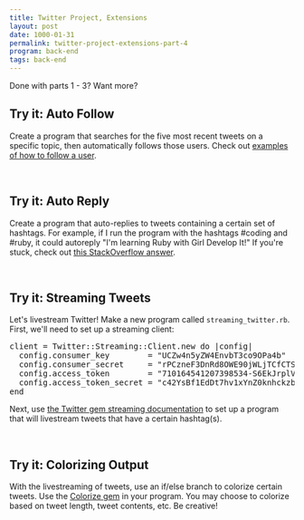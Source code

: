 ```yaml
---
title: Twitter Project, Extensions
layout: post
date: 1000-01-31
permalink: twitter-project-extensions-part-4
program: back-end
tags: back-end
---
```


Done with parts 1 - 3? Want more?

<div class="try-it">
<h2>Try it: Auto Follow</h2>

<p>
  Create a program that searches for the five most recent tweets on a specific topic, then automatically follows those users. Check out <a href="https://github.com/sferik/twitter#usage-examples
">examples of how to follow a user</a>.
</p>
</div>

<br>

<div class="try-it">
<h2>Try it: Auto Reply</h2>

<p>
  Create a program that auto-replies to tweets containing a certain set of hashtags. For example, if I run the program with the hashtags #coding and #ruby, it could autoreply "I'm learning Ruby with Girl Develop It!" If you're stuck, check out <a href="http://stackoverflow.com/questions/28649582/how-to-reply-a-tweet-using-the-twitter-gem">this StackOverflow answer</a>.
</p>
</div>

<br>
<div class="try-it">
<h2>Try it: Streaming Tweets</h2>

<p>
  Let's livestream Twitter! Make a new program called <code>streaming_twitter.rb</code>. First, we'll need to set up a streaming client:
  <pre>client = Twitter::Streaming::Client.new do |config|
  config.consumer_key        = "UCZw4n5yZW4EnvbT3co9OPa4b"
  config.consumer_secret     = "rPCzneF3DnRd8OWE90jWLjTCfCTStTnGrvkfnRtfEEVE3FWL4K"
  config.access_token        = "710164541207398534-S6EkJrplVKgsuMtBfIcZcPTxGeINwMx"
  config.access_token_secret = "c42YsBf1EdDt7hv1xYnZ0knhckzbiLLatKHMBuLXTgyP3"
end</pre>
Next, use <a href="https://github.com/sferik/twitter#streaming">the Twitter gem streaming documentation</a> to set up a program that will livestream tweets that have a certain hashtag(s).
</p>
</div>

<br>
<div class="try-it">
<h2>Try it: Colorizing Output</h2>
<p>
  With the livestreaming of tweets, use an if/else branch to colorize certain tweets. Use the <a href="https://github.com/fazibear/colorize">Colorize gem</a> in your program. You may choose to colorize based on tweet length, tweet contents, etc. Be creative!
</p>
</div>
